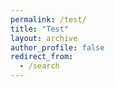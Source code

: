 ```yaml
---
permalink: /test/
title: "Test"
layout: archive
author_profile: false
redirect_from:
  - /search
---
```


<!-- <!DOCTYPE html> -->
<!-- <meta name="viewport" content="width=device-width, initial-scale=1"> -->
<script async src="https://cse.google.com/cse.js?cx=012806064605774141030:txphjbdfjuk"></script>
<div class="gcse-search"></div>
